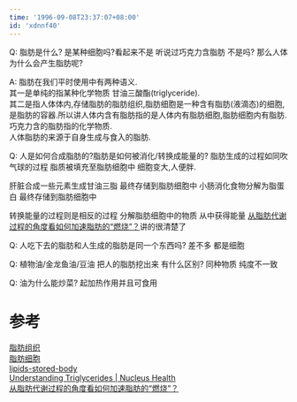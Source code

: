 ```yaml
---
time: '1996-09-08T23:37:07+08:00'
id: 'xdnnf40'
---
```


Q: 脂肪是什么? 是某种细胞吗?看起来不是 听说过巧克力含脂肪 不是吗? 那么人体为什么会产生脂肪呢?  

A: 脂肪在我们平时使用中有两种语义.  
其一是单纯的指某种化学物质 甘油三酸酯(triglyceride).  
其二是指人体体内,存储脂肪的脂肪组织,脂肪细胞是一种含有脂肪(液滴态)的细胞,是脂肪的容器.所以讲人体内含有脂肪指的是人体内有脂肪细胞,脂肪细胞内有脂肪.   
巧克力含的脂肪指的化学物质.  
人体脂肪的来源于自身生成与食入的脂肪.

Q: 人是如何合成脂肪的?脂肪是如何被消化/转换成能量的?
脂肪生成的过程如同吹气球的过程 脂质被填充至脂肪细胞中 细胞变大,人便胖.  

肝脏合成一些元素生成甘油三脂 最终存储到脂肪细胞中
小肠消化食物分解为脂蛋白 最终存储到脂肪细胞中

转换能量的过程则是相反的过程 分解脂肪细胞中的物质 从中获得能量
[从脂肪代谢过程的角度看如何加速脂肪的“燃烧”？](https://zhuanlan.zhihu.com/p/24436878)讲的很清楚了


Q: 人吃下去的脂肪和人生成的脂肪是同一个东西吗?
差不多 都是细胞

Q: 植物油/金龙鱼油/豆油 把人的脂肪挖出来 有什么区别?
同种物质 纯度不一致

Q: 油为什么能炒菜? 
起加热作用并且可食用

# 参考
[脂肪组织](https://zh.wikipedia.org/wiki/%E8%84%82%E8%82%AA%E7%B5%84%E7%B9%94)  
[脂肪细胞](https://zh.wikipedia.org/wiki/%E8%84%82%E8%82%AA%E7%B4%B0%E8%83%9E)  
[lipids-stored-body](https://healthyeating.sfgate.com/lipids-stored-body-5236.html)  
[Understanding Triglycerides | Nucleus Health](https://www.youtube.com/watch?v=XZSjw4TbIJk)  
[从脂肪代谢过程的角度看如何加速脂肪的“燃烧”？](https://zhuanlan.zhihu.com/p/24436878)